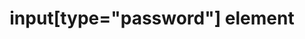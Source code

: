 ---
{
  "title": "input[type=\"password\"] element",
  "description": "",
  "category": "html",
  "keywords": [
    "input[type=\"password\"] element"
  ],
  "last_test_date": "2019-10-15",
  "test_results_url": "https://a11ysupport.io/tech/html/input(type-password)_element",
  "test_url": "https://a11ysupport.io/tech/html/input(type-password)_element",
  "notes_by_num": {
    "1": "Didn't convey its name"
  },
  "stats": {
    "dragon_win": {
      "chrome": {
        "77": "y"
      }
    },
    "jaws": {
      "chrome": {
        "79": "y"
      },
      "ie": {
        "11": "a"
      },
      "firefox": {
        "72": "a"
      }
    },
    "narrator": {
      "edge": {
        "44": "a"
      }
    },
    "nvda": {
      "chrome": {
        "77": "y"
      },
      "firefox": {
        "69": "a"
      }
    },
    "talkback": {
      "and_chr": {
        "77": "y"
      }
    },
    "va_and": {
      "and_chr": {
        "77": "a #1"
      }
    },
    "vo_ios": {
      "ios_saf": {
        "13.1": "y"
      }
    },
    "vo_macos": {
      "safari": {
        "13.0.2": "y"
      }
    },
    "orca": {
      "firefox": {
        "69": "y"
      }
    },
    "vc_ios": {
      "ios_saf": {
        "13.1": "y"
      }
    },
    "vc_macos": {
      "safari": {
        "13.0.2": "y"
      }
    },
    "wsr": {
      "edge": {
        "44": "a"
      },
      "chrome": {
        "77": "y"
      }
    }
  },
  "links": {
    "WHATWG HTML spec for input[type=\"password\"]": "https://html.spec.whatwg.org/multipage/input.html#password-state-(type=password)",
    "HTML AAM for the input[type=\"password\"]": "https://w3c.github.io/html-aam/#el-input-password"
  }
}
---